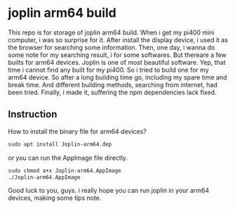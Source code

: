 # joplin arm64 build

This repo is for storage of joplin arm64 build.
When i get my pi400 mini computer, i was so surprise for it. After install the display device, i used it as the browser for searching some information.
Then, one day, i wanna do some note for my searching result, i for some softwares. But thereare  a few builts for arm64 devices. Joplin is one of most beautiful software.
Yep, that time i cannot find any built for my pi400. So i tried to build one for my arm64 device. So after a long building time go, including my spare time and break time.
And different building methods, searching from internet, had been tried. Finally, i made it, suffering the npm dependencies lack fixed.

## Instruction
How to install the binary file for arm64 devices?
```sh
sudo apt install Joplin-arm64.dep

```
or you can run the AppImage file directly.
```sh
sudo chmod a+x Joplin-arm64.AppImage
./Joplin-arm64.AppImage

```
Good luck to you, guys. i really hope you can run joplin in your arm64 devices, making some tips note.



